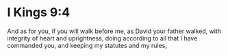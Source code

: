 # I Kings 9:4

And as for you, if you will walk before me, as David your father walked, with integrity of heart and uprightness, doing according to all that I have commanded you, and keeping my statutes and my rules,
